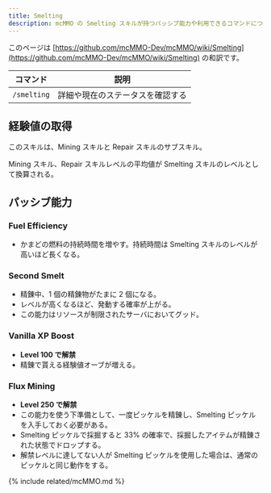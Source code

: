```yaml
---
title: Smelting
description: mcMMO の Smelting スキルが持つパッシブ能力や利用できるコマンドについて解説します
---
```


このページは [https://github.com/mcMMO-Dev/mcMMO/wiki/Smelting](https://github.com/mcMMO-Dev/mcMMO/wiki/Smelting) の和訳です。

|コマンド|説明|
|:------:|:--:|
|`/smelting`|詳細や現在のステータスを確認する|

## 経験値の取得
このスキルは、Mining スキルと Repair スキルのサブスキル。

Mining スキル、Repair スキルレベルの平均値が Smelting スキルのレベルとして換算される。

## パッシブ能力

### Fuel Efficiency
  * かまどの燃料の持続時間を増やす。持続時間は Smelting スキルのレベルが高いほど長くなる。

### Second Smelt
  * 精錬中、1 個の精錬物がたまに 2 個になる。
  * レベルが高くなるほど、発動する確率が上がる。
  * この能力はリソースが制限されたサーバにおいてグッド。

### Vanilla XP Boost
  * **Level 100 で解禁**
  * 精錬で貰える経験値オーブが増える。

### Flux Mining
  * **Level 250 で解禁**
  * この能力を使う下準備として、一度ピッケルを精錬し、Smelting ピッケルを入手しておく必要がある。
  * Smelting ピッケルで採掘すると 33% の確率で、採掘したアイテムが精錬された状態でドロップする。
  * 解禁レベルに達してない人が Smelting ピッケルを使用した場合は、通常のピッケルと同じ動作をする。

{% include related/mcMMO.md %}
